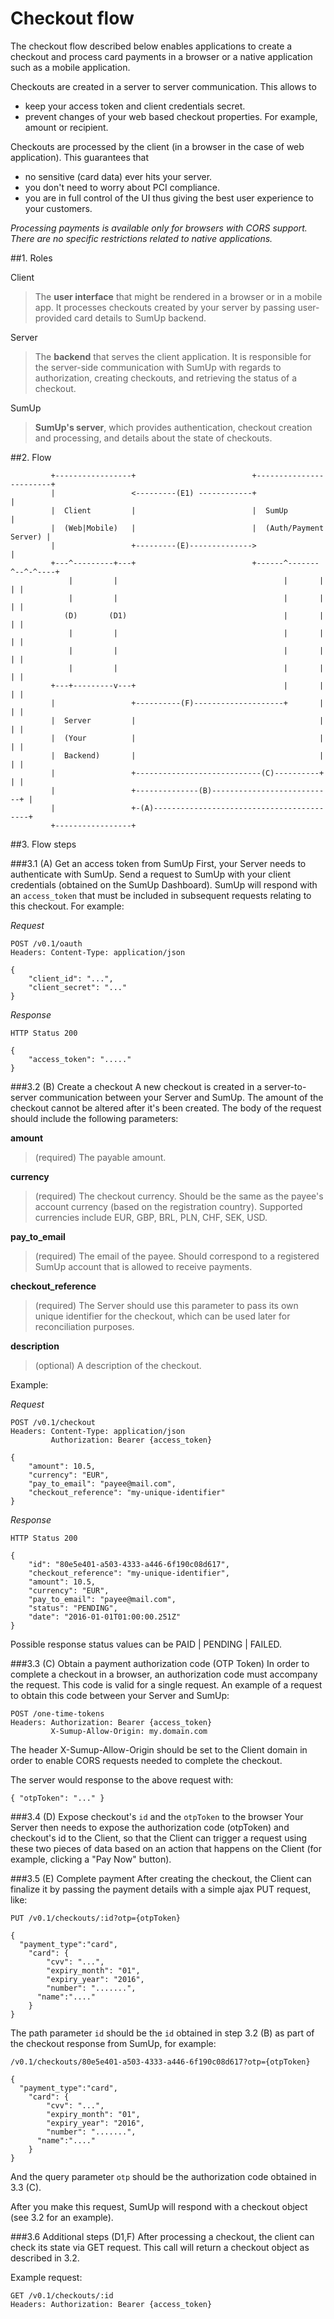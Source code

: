 # Checkout flow

The checkout flow described below enables applications to create a checkout and process card payments in a browser or a native application such as a mobile application.

Checkouts are created in a server to server communication. This allows to

*   keep your access token and client credentials secret.
*   prevent changes of your web based checkout properties. For example, amount or recipient.

Checkouts are processed by the client (in a browser in the case of web application). This guarantees that

*   no sensitive (card data) ever hits your server.
*   you don't need to worry about PCI compliance.
*   you are in full control of the UI thus giving the best user experience to your customers.

_Processing payments is available only for browsers with CORS support. There are no specific restrictions related to native applications._

##1. Roles

Client
> The **user interface** that might be rendered in a browser or in a mobile app. It processes checkouts created by your server by passing user-provided card details to SumUp backend.

Server
> The **backend** that serves the client application. It is responsible for the server-side communication with SumUp with regards to authorization, creating checkouts, and retrieving the status of a checkout.

SumUp
> **SumUp's server**, which provides authentication, checkout creation and processing, and details about the state of checkouts.

##2. Flow

```
         +-----------------+                          +------------------------+
         |                 <---------(E1) ------------+                        |
         |  Client         |                          |  SumUp                 |
         |  (Web|Mobile)   |                          |  (Auth/Payment Server) |
         |                 +---------(E)-------------->                        |
         +---^---------+---+                          +------^-------^--^-^----+
             |         |                                     |       |  | |
             |         |                                     |       |  | |
            (D)       (D1)                                   |       |  | |
             |         |                                     |       |  | |
             |         |                                     |       |  | |
             |         |                                     |       |  | |
         +---+---------v---+                                 |       |  | |
         |                 +----------(F)--------------------+       |  | |
         |  Server         |                                         |  | |
         |  (Your          |                                         |  | |
         |  Backend)       |                                         |  | |
         |                 +----------------------------(C)----------+  | |
         |                 +--------------(B)---------------------------+ |
         |                 +-(A)------------------------------------------+
         +-----------------+
```

##3. Flow steps

###3.1 (A) Get an access token from SumUp
First, your Server needs to authenticate with SumUp. Send a request to SumUp with your client credentials (obtained on the SumUp Dashboard). SumUp will respond with an `access_token` that must be included in subsequent requests relating to this checkout. For example:

_Request_


    POST /v0.1/oauth
    Headers: Content-Type: application/json
    
    {
        "client_id": "...",
        "client_secret": "..."
    }

_Response_

    HTTP Status 200
    
    {
        "access_token": "....."
    }    

###3.2 (B) Create a checkout
A new checkout is created in a server-to-server communication between your Server and SumUp. The amount of the checkout cannot be altered after it's been created. The body of the request should include the following parameters:

**amount**
> (required) The payable amount.

**currency**
> (required) The checkout currency. Should be the same as the payee's account currency (based on the registration country). Supported currencies include EUR, GBP, BRL, PLN, CHF, SEK, USD.

**pay\_to\_email**
> (required) The email of the payee. Should correspond to a registered SumUp account that is allowed to receive payments.

**checkout_reference**
> (required) The Server should use this parameter to pass its own unique identifier for the checkout, which can be used later for reconciliation purposes.

**description**
> (optional) A description of the checkout.

Example:

_Request_


    POST /v0.1/checkout
    Headers: Content-Type: application/json
             Authorization: Bearer {access_token}
    
    {
        "amount": 10.5,
        "currency": "EUR",
        "pay_to_email": "payee@mail.com",
        "checkout_reference": "my-unique-identifier"
    }

_Response_

    HTTP Status 200
    
    {
        "id": "80e5e401-a503-4333-a446-6f190c08d617",
        "checkout_reference": "my-unique-identifier",
        "amount": 10.5,
        "currency": "EUR",
        "pay_to_email": "payee@mail.com",
        "status": "PENDING",
        "date": "2016-01-01T01:00:00.251Z"
    }    

Possible response status values can be PAID | PENDING | FAILED.

###3.3 (C) Obtain a payment authorization code (OTP Token)
In order to complete a checkout in a browser, an authorization code must accompany the request. This code is valid for a single request. An example of a request to obtain this code between your Server and SumUp:

    POST /one-time-tokens
    Headers: Authorization: Bearer {access_token}
             X-Sumup-Allow-Origin: my.domain.com
    

The header X-Sumup-Allow-Origin should be set to the Client domain in order to enable CORS requests needed to complete the checkout.

The server would response to the above request with:

    { "otpToken": "..." }

###3.4 (D) Expose checkout's `id` and the `otpToken` to the browser
Your Server then needs to expose the authorization code (otpToken) and checkout's id to the Client, so that the Client can trigger a request using these two pieces of data based on an action that happens on the Client (for example, clicking a "Pay Now" button).


###3.5 (E) Complete payment
After creating the checkout, the Client can finalize it by passing the payment details with a simple ajax PUT request, like:

    
    PUT /v0.1/checkouts/:id?otp={otpToken}
    
    {
      "payment_type":"card",
        "card": {
            "cvv": "...",
            "expiry_month": "01",
            "expiry_year": "2016",
            "number": ".......",
          "name":"...."
        }
    }
    

The path parameter `id` should be the `id` obtained in step 3.2 (B) as part of the checkout response from SumUp, for example:

    /v0.1/checkouts/80e5e401-a503-4333-a446-6f190c08d617?otp={otpToken}

    {
      "payment_type":"card",
        "card": {
            "cvv": "...",
            "expiry_month": "01",
            "expiry_year": "2016",
            "number": ".......",
          "name":"...."
        }
    }

And the query parameter `otp` should be the authorization code obtained in 3.3 (C).

After you make this request, SumUp will respond with a checkout object (see 3.2 for an example).

###3.6 Additional steps (D1,F)
After processing a checkout, the client can check its state via GET request. This call will return a checkout object as described in 3.2. 

Example request:

    
    GET /v0.1/checkouts/:id
    Headers: Authorization: Bearer {access_token}
    
